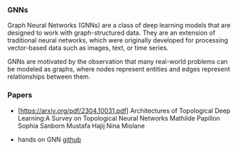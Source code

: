 ### GNNs
Graph Neural Networks (GNNs) are a class of deep learning models that are designed to work with graph-structured data. They are an extension of traditional neural networks, which were originally developed for processing vector-based data such as images, text, or time series.

GNNs are motivated by the observation that many real-world problems can be modeled as graphs, where nodes represent entities and edges represent relationships between them. 




### Papers
- [https://arxiv.org/pdf/2304.10031.pdf] Architectures of Topological Deep Learning:A Survey on Topological Neural Networks
Mathilde Papillon Sophia Sanborn Mustafa Hajij Nina Miolane

- hands on GNN
[github](https://github.com/dglai/WWW20-Hands-on-Tutorial)
